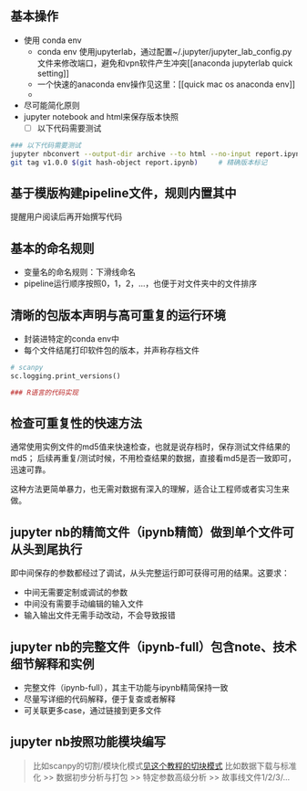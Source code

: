## 基本操作
- 使用 conda env
	- conda env 使用jupyterlab，通过配置~/.jupyter/jupyter_lab_config.py文件来修改端口，避免和vpn软件产生冲突[[anaconda jupyterlab quick setting]]
	- 一个快速的anaconda env操作见这里：[[quick mac os anaconda env]]
	- 
- 尽可能简化原则
- jupyter notebook and html来保存版本快照
	- [ ] 以下代码需要测试 
```bash
### 以下代码需要测试
jupyter nbconvert --output-dir archive --to html --no-input report.ipynb  # 纯净输出
git tag v1.0.0 $(git hash-object report.ipynb)     # 精确版本标记
```

## 基于模版构建pipeline文件，规则内置其中

提醒用户阅读后再开始撰写代码

## 基本的命名规则
- 变量名的命名规则：下滑线命名
- pipeline运行顺序按照0，1，2，...，也便于对文件夹中的文件排序


## 清晰的包版本声明与高可重复的运行环境
- 封装进特定的conda env中
- 每个文件结尾打印软件包的版本，并声称存档文件

```python
# scanpy
sc.logging.print_versions()
```

```R
### R语言的代码实现

```


## 检查可重复性的快速方法

通常使用实例文件的md5值来快速检查，也就是说存档时，保存测试文件结果的md5；
后续再重复/测试时候，不用检查结果的数据，直接看md5是否一致即可，迅速可靠。

这种方法更简单暴力，也无需对数据有深入的理解，适合让工程师或者实习生来做。

## jupyter nb的精简文件（ipynb精简）做到单个文件可从头到尾执行

即中间保存的参数都经过了调试，从头完整运行即可获得可用的结果。这要求：
- 中间无需要定制或调试的参数
- 中间没有需要手动编辑的输入文件
- 输入输出文件无需手动改动，不会导致报错

## jupyter nb的完整文件（ipynb-full）包含note、技术细节解释和实例
- 完整文件（ipynb-full），其主干功能与ipynb精简保持一致
- 尽量写详细的代码解释，便于复查或者解释
- 可关联更多case，通过链接到更多文件

## jupyter nb按照功能模块编写
> 比如scanpy的切割/模块化模式[见这个教程的切块模式]()
> 比如数据下载与标准化 >> 数据初步分析与打包 >> 特定参数高级分析 >> 故事线文件1/2/3/...
